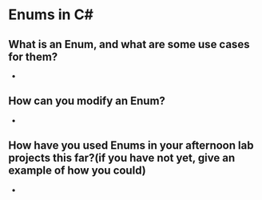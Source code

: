 # Enums in C#

## What is an Enum, and what are some use cases for them?

* 

## How can you modify an Enum?

* 

## How have you used Enums in your afternoon lab projects this far?(if you have not yet, give an example of how you could)

* 
